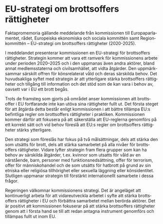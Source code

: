 # EU-strategi om brottsoffers rättigheter

Fakta­promemoria gällande med­delande från kom­missionen till Europa­parla­mentet, rådet, Euro­peiska ekono­miska och sociala kom­mittén samt Region­kom­mittén – EU-strategi om brotts­offers rättig­heter (2020-2025).

I med­delandet presen­terar kom­missionen en EU-strategi för brotts­offers rättig­heter. Strategin kommer att vara ett ram­verk för kom­missionens arbete under perioden 2020–2025 och i den upp­manas även andra aktörer, bland annat medlems­staterna och civil­samhället, att vidta åtgär­der. Den upp­märk­sammar särskilt offren för köns­relaterat våld och deras sär­skilda behov. Det huvud­sakliga syftet med strategin är att ytter­ligare stärka brotts­offers rättig­heter och tillgång till informa­tion och det stöd som de kan vara i behov av, oavsett var i EU ett brott begås.

Trots de fram­steg som gjorts på området anser kom­missionen att brotts­offer i EU fort­farande inte kan utöva sina rättig­heter fullt ut. Det första steget för att åtgärda detta består enligt kom­missionen i att bättre tillämpa EU:s befint­liga regler om brotts­offers rättig­heter i praktiken. Kom­missionen kommer därför att foku­sera på att säker­ställa att EU-reglerna genom­förs på ett korrekt sätt och vid behov föreslå att EU:s regler om brotts­offers rättig­heter stärks ytter­ligare.

Den strategi som föreslås har fokus på två mål­sätt­ningar, dels att stärka den som utsätts för brott, dels att stärka sam­arbetet på alla nivåer för brotts­offers rättig­heter. Vidare lyfter strate­gin fram flera grupper som kan ha behov av sär­skilda åtgärder, t.ex. kvinnor som utsatts för våld av en närstående, barn, personer med funktions­ned­sättning, offer för terrorism, offer för människo­handel och de som utsätts för hat­brott på grund av sin etniska eller religiösa till­hörighet eller sexuella lägg­ning eller köns­identitet. Slutligen upp­manar strategin till förstärkt inter­nationellt sam­arbete i dessa frågor.

Regeringen väl­komnar kom­missionens strategi. Det är ange­läget att kontinuer­ligt arbeta för att vidare­utveckla arbetet i syfte att stärka brotts­offers rättig­heter i EU och förbättra sam­arbetet mellan berörda aktörer. Det är positivt att kom­missionen fokuserar på att stärka brotts­offers rättig­heter genom att i första hand se till att redan antagna instru­ment genom­förs och tilläm­pas fullt ut inom EU.
